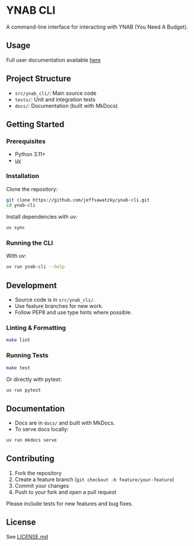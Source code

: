 # YNAB CLI

A command-line interface for interacting with YNAB (You Need A Budget).

## Usage

Full user documentation available [here](http://jeffsawatzky.github.io/ynab-cli)

## Project Structure

- `src/ynab_cli/`: Main source code
- `tests/`: Unit and integration tests
- `docs/`: Documentation (built with MkDocs)

## Getting Started

### Prerequisites
- Python 3.11+
- [uv](https://docs.astral.sh/uv/)

### Installation

Clone the repository:
```sh
git clone https://github.com/jeffsawatzky/ynab-cli.git
cd ynab-cli
```

Install dependencies with uv:
```sh
uv sync
```

### Running the CLI

With uv:
```sh
uv run ynab-cli --help
```

## Development

- Source code is in `src/ynab_cli/`.
- Use feature branches for new work.
- Follow PEP8 and use type hints where possible.

### Linting & Formatting

```sh
make lint
```

### Running Tests

```sh
make test
```
Or directly with pytest:
```sh
uv run pytest
```

## Documentation

- Docs are in `docs/` and built with MkDocs.
- To serve docs locally:
```sh
uv run mkdocs serve
```

## Contributing

1. Fork the repository
2. Create a feature branch (`git checkout -b feature/your-feature`)
3. Commit your changes
4. Push to your fork and open a pull request

Please include tests for new features and bug fixes.

## License

See [LICENSE.md](LICENSE.md)